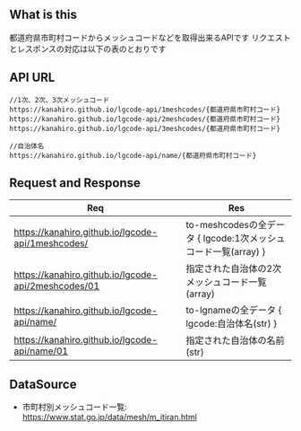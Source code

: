 ## What is this
都道府県市町村コードからメッシュコードなどを取得出来るAPIです
リクエストとレスポンスの対応は以下の表のとおりです

## API URL
```
//1次、2次、3次メッシュコード
https://kanahiro.github.io/lgcode-api/1meshcodes/{都道府県市町村コード}
https://kanahiro.github.io/lgcode-api/2meshcodes/{都道府県市町村コード}
https://kanahiro.github.io/lgcode-api/3meshcodes/{都道府県市町村コード}

//自治体名
https://kanahiro.github.io/lgcode-api/name/{都道府県市町村コード}
```

## Request and Response
|  Req  |  Res  |
| ---- | ---- |
|  https://kanahiro.github.io/lgcode-api/1meshcodes/  |  to-meshcodesの全データ { lgcode:1次メッシュコード一覧(array) }  |
|  https://kanahiro.github.io/lgcode-api/2meshcodes/01  |  指定された自治体の2次メッシュコード一覧(array)  |
|  https://kanahiro.github.io/lgcode-api/name/  |  to-lgnameの全データ { lgcode:自治体名(str) }  |
|  https://kanahiro.github.io/lgcode-api/name/01  |  指定された自治体の名前(str)  |

## DataSource
- 市町村別メッシュコード一覧: https://www.stat.go.jp/data/mesh/m_itiran.html